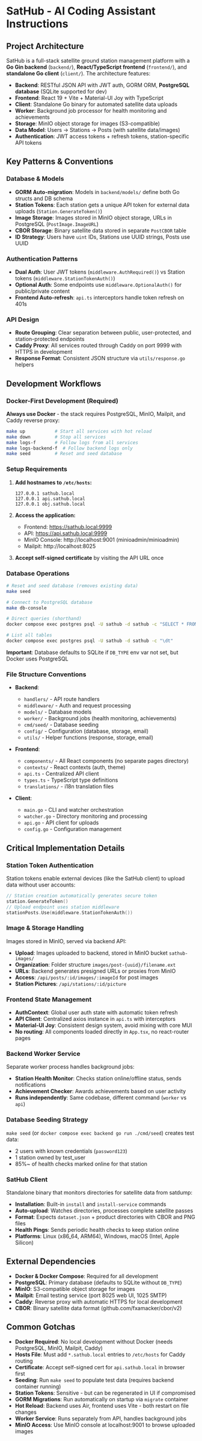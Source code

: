 # SatHub - AI Coding Assistant Instructions

## Project Architecture

SatHub is a full-stack satellite ground station management platform with a **Go Gin backend** (`backend/`), **React/TypeScript frontend** (`frontend/`), and **standalone Go client** (`client/`). The architecture features:

- **Backend**: RESTful JSON API with JWT auth, GORM ORM, **PostgreSQL database** (SQLite supported for dev)
- **Frontend**: React 19 + Vite + Material-UI Joy with TypeScript
- **Client**: Standalone Go binary for automated satellite data uploads
- **Worker**: Background job processor for health monitoring and achievements
- **Storage**: MinIO object storage for images (S3-compatible)
- **Data Model**: Users → Stations → Posts (with satellite data/images)
- **Authentication**: JWT access tokens + refresh tokens, station-specific API tokens

## Key Patterns & Conventions

### Database & Models

- **GORM Auto-migration**: Models in `backend/models/` define both Go structs and DB schema
- **Station Tokens**: Each station gets a unique API token for external data uploads (`Station.GenerateToken()`)
- **Image Storage**: Images stored in MinIO object storage, URLs in PostgreSQL (`PostImage.ImageURL`)
- **CBOR Storage**: Binary satellite data stored in separate `PostCBOR` table
- **ID Strategy**: Users have `uint` IDs, Stations use UUID strings, Posts use UUID

### Authentication Patterns

- **Dual Auth**: User JWT tokens (`middleware.AuthRequired()`) vs Station tokens (`middleware.StationTokenAuth()`)
- **Optional Auth**: Some endpoints use `middleware.OptionalAuth()` for public/private content
- **Frontend Auto-refresh**: `api.ts` interceptors handle token refresh on 401s

### API Design

- **Route Grouping**: Clear separation between public, user-protected, and station-protected endpoints
- **Caddy Proxy**: All services routed through Caddy on port 9999 with HTTPS in development
- **Response Format**: Consistent JSON structure via `utils/response.go` helpers

## Development Workflows

### Docker-First Development (Required)

**Always use Docker** - the stack requires PostgreSQL, MinIO, Mailpit, and Caddy reverse proxy:

```bash
make up           # Start all services with hot reload
make down         # Stop all services
make logs-f       # Follow logs from all services
make logs-backend-f  # Follow backend logs only
make seed         # Reset and seed database
```

### Setup Requirements

1. **Add hostnames to `/etc/hosts`:**

   ```
   127.0.0.1 sathub.local
   127.0.0.1 api.sathub.local
   127.0.0.1 obj.sathub.local
   ```

2. **Access the application:**

   - Frontend: https://sathub.local:9999
   - API: https://api.sathub.local:9999
   - MinIO Console: http://localhost:9001 (minioadmin/minioadmin)
   - Mailpit: http://localhost:8025

3. **Accept self-signed certificate** by visiting the API URL once

### Database Operations

```bash
# Reset and seed database (removes existing data)
make seed

# Connect to PostgreSQL database
make db-console

# Direct queries (shorthand)
docker compose exec postgres psql -U sathub -d sathub -c "SELECT * FROM posts LIMIT 5"

# List all tables
docker compose exec postgres psql -U sathub -d sathub -c "\dt"
```

**Important**: Database defaults to SQLite if `DB_TYPE` env var not set, but Docker uses PostgreSQL

### File Structure Conventions

- **Backend**:
  - `handlers/` - API route handlers
  - `middleware/` - Auth and request processing
  - `models/` - Database models
  - `worker/` - Background jobs (health monitoring, achievements)
  - `cmd/seed/` - Database seeding
  - `config/` - Configuration (database, storage, email)
  - `utils/` - Helper functions (response, storage, email)
- **Frontend**:

  - `components/` - All React components (no separate pages directory)
  - `contexts/` - React contexts (auth, theme)
  - `api.ts` - Centralized API client
  - `types.ts` - TypeScript type definitions
  - `translations/` - i18n translation files

- **Client**:
  - `main.go` - CLI and watcher orchestration
  - `watcher.go` - Directory monitoring and processing
  - `api.go` - API client for uploads
  - `config.go` - Configuration management

## Critical Implementation Details

### Station Token Authentication

Station tokens enable external devices (like the SatHub client) to upload data without user accounts:

```go
// Station creation automatically generates secure token
station.GenerateToken()
// Upload endpoint uses station middleware
stationPosts.Use(middleware.StationTokenAuth())
```

### Image & Storage Handling

Images stored in MinIO, served via backend API:

- **Upload**: Images uploaded to backend, stored in MinIO bucket `sathub-images/`
- **Organization**: Folder structure `images/post-{uuid}/filename.ext`
- **URLs**: Backend generates presigned URLs or proxies from MinIO
- **Access**: `/api/posts/:id/images/:imageId` for post images
- **Station Pictures**: `/api/stations/:id/picture`

### Frontend State Management

- **AuthContext**: Global user auth state with automatic token refresh
- **API Client**: Centralized axios instance in `api.ts` with interceptors
- **Material-UI Joy**: Consistent design system, avoid mixing with core MUI
- **No routing**: All components loaded directly in `App.tsx`, no react-router pages

### Backend Worker Service

Separate worker process handles background jobs:

- **Station Health Monitor**: Checks station online/offline status, sends notifications
- **Achievement Checker**: Awards achievements based on user activity
- **Runs independently**: Same codebase, different command (`worker` vs `api`)

### Database Seeding Strategy

`make seed` (or `docker compose exec backend go run ./cmd/seed`) creates test data:

- 2 users with known credentials (`password123`)
- 1 station owned by test_user
- 85%~ of health checks marked online for that station

### SatHub Client

Standalone binary that monitors directories for satellite data from satdump:

- **Installation**: Built-in `install` and `install-service` commands
- **Auto-upload**: Watches directories, processes complete satellite passes
- **Format**: Expects `dataset.json` + product directories with CBOR and PNG files
- **Health Pings**: Sends periodic health checks to keep station online
- **Platforms**: Linux (x86_64, ARM64), Windows, macOS (Intel, Apple Silicon)

## External Dependencies

- **Docker & Docker Compose**: Required for all development
- **PostgreSQL**: Primary database (defaults to SQLite without `DB_TYPE`)
- **MinIO**: S3-compatible object storage for images
- **Mailpit**: Email testing service (port 8025 web UI, 1025 SMTP)
- **Caddy**: Reverse proxy with automatic HTTPS for local development
- **CBOR**: Binary satellite data format (github.com/fxamacker/cbor/v2)

## Common Gotchas

- **Docker Required**: No local development without Docker (needs PostgreSQL, MinIO, Mailpit, Caddy)
- **Hosts File**: Must add `*.sathub.local` entries to `/etc/hosts` for Caddy routing
- **Certificate**: Accept self-signed cert for `api.sathub.local` in browser first
- **Seeding**: Run `make seed` to populate test data (requires backend container running)
- **Station Tokens**: Sensitive - but can be regenerated in UI if compromised
- **GORM Migrations**: Run automatically on startup via `migrate` container
- **Hot Reload**: Backend uses Air, frontend uses Vite - both restart on file changes
- **Worker Service**: Runs separately from API, handles background jobs
- **MinIO Access**: Use MinIO console at localhost:9001 to browse uploaded images
